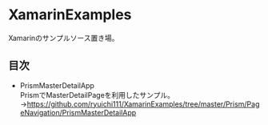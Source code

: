 # XamarinExamples
Xamarinのサンプルソース置き場。  

## 目次
* PrismMasterDetailApp  
PrismでMasterDetailPageを利用したサンプル。
→<https://github.com/ryuichi111/XamarinExamples/tree/master/Prism/PageNavigation/PrismMasterDetailApp>
